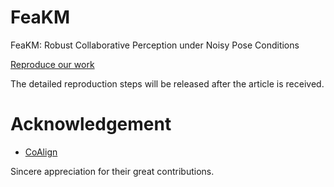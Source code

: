 # FeaKM
FeaKM: Robust Collaborative Perception under Noisy Pose Conditions

[Reproduce our work](https://foam-language-c16.notion.site/Readme-c9d3c837da9a4728a7f35f8bd045fbe5?pvs=74)

The detailed reproduction steps will be released after the article is received.




# Acknowledgement
* [CoAlign](https://github.com/yifanlu0227/CoAlign)

Sincere appreciation for their great contributions.
